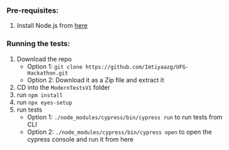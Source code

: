 ### Pre-requisites:
1. Install Node.js from [here](https://nodejs.org/en/)

### Running the tests:
1. Download the repo
    * Option 1: `git clone https://github.com/Imtiyaazg/UFG-Hackathon.git`
    * Option 2: Download it as a Zip file and extract it
2. CD into the `ModernTestsV1` folder
3. run `npm install`
4. run `npx eyes-setup`
5. run tests
    * Option 1: `./node_modules/cypress/bin/cypress run` to run tests from CLI
    * Option 2: `./node_modules/cypress/bin/cypress open` to open the cypress console and run it from here